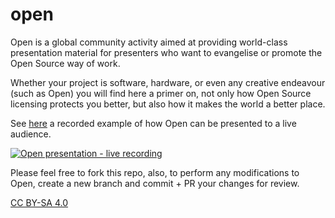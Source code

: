 # open
Open is a global community activity aimed at providing world-class presentation material for presenters who want to evangelise or promote the Open Source way of work.

Whether your project is software, hardware, or even any creative endeavour (such as Open) you will find here a primer on, not only how Open Source licensing protects you better, but also how it makes the world a better place.

See [here](http://www.youtube.com/watch?feature=player_embedded&v=voOmavJmQpw&t) a recorded example of how Open can be presented to a live audience.

[![Open presentation - live recording](https://img.youtube.com/vi/voOmavJmQpw/0.jpg
)](https://www.youtube.com/watch?feature=player_embedded&v=voOmavJmQpw "Open presentation - live recording")

Please feel free to fork this repo, also, to perform any modifications to Open, create a new branch and commit + PR your changes for review.

[CC BY-SA 4.0](https://creativecommons.org/licenses/by-sa/4.0/)
